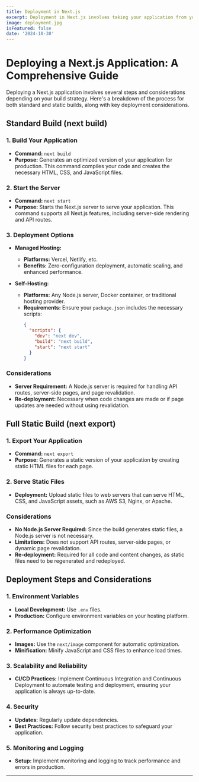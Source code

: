 ```yaml
---
title: Deployment in Next.js 
excerpt: Deployment in Next.js involves taking your application from your local development environment to a production-ready state where it can be accessed by users over the internet
image: deployment.jpg
isFeatured: false
date: '2024-10-30'
---
```


# Deploying a Next.js Application: A Comprehensive Guide

Deploying a Next.js application involves several steps and considerations depending on your build strategy. Here's a breakdown of the process for both standard and static builds, along with key deployment considerations.

## **Standard Build (next build)**

### **1. Build Your Application**

- **Command:** `next build`
- **Purpose:** Generates an optimized version of your application for production. This command compiles your code and creates the necessary HTML, CSS, and JavaScript files.

### **2. Start the Server**

- **Command:** `next start`
- **Purpose:** Starts the Next.js server to serve your application. This command supports all Next.js features, including server-side rendering and API routes.

### **3. Deployment Options**

- **Managed Hosting:**
  - **Platforms:** Vercel, Netlify, etc.
  - **Benefits:** Zero-configuration deployment, automatic scaling, and enhanced performance.

- **Self-Hosting:**
  - **Platforms:** Any Node.js server, Docker container, or traditional hosting provider.
  - **Requirements:** Ensure your `package.json` includes the necessary scripts:
    ```json
    {
      "scripts": {
        "dev": "next dev",
        "build": "next build",
        "start": "next start"
      }
    }
    ```

### **Considerations**

- **Server Requirement:** A Node.js server is required for handling API routes, server-side pages, and page revalidation.
- **Re-deployment:** Necessary when code changes are made or if page updates are needed without using revalidation.

## **Full Static Build (next export)**

### **1. Export Your Application**

- **Command:** `next export`
- **Purpose:** Generates a static version of your application by creating static HTML files for each page.

### **2. Serve Static Files**

- **Deployment:** Upload static files to web servers that can serve HTML, CSS, and JavaScript assets, such as AWS S3, Nginx, or Apache.

### **Considerations**

- **No Node.js Server Required:** Since the build generates static files, a Node.js server is not necessary.
- **Limitations:** Does not support API routes, server-side pages, or dynamic page revalidation.
- **Re-deployment:** Required for all code and content changes, as static files need to be regenerated and redeployed.

## **Deployment Steps and Considerations**

### **1. Environment Variables**

- **Local Development:** Use `.env` files.
- **Production:** Configure environment variables on your hosting platform.

### **2. Performance Optimization**

- **Images:** Use the `next/image` component for automatic optimization.
- **Minification:** Minify JavaScript and CSS files to enhance load times.

### **3. Scalability and Reliability**

- **CI/CD Practices:** Implement Continuous Integration and Continuous Deployment to automate testing and deployment, ensuring your application is always up-to-date.

### **4. Security**

- **Updates:** Regularly update dependencies.
- **Best Practices:** Follow security best practices to safeguard your application.

### **5. Monitoring and Logging**

- **Setup:** Implement monitoring and logging to track performance and errors in production.

---

